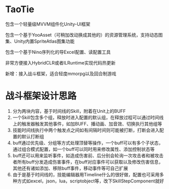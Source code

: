 # TaoTie

包含一个轻量级MVVM组件化Unity-UI框架

包含一个基于YooAsset（可稍加改动换成其他的）的资源管理系统，支持动态图集、Unity内置SpriteAtlas图集功能

包含一个基于Nino序列化的导Excel配置、读配置工具

非常方便接入HybridCLR或者ILRuntime实现代码热更新

新增：接入战斗框架，适合轻度mmorpg以及回合制游戏

# 战斗框架设计思路
1. 分为两块内容，基于时间线的Skill，附着在Unit上的BUFF
2. 一个Skill包含多个组，释放时进入配置的默认组，在释放过程可以通过时间线上的触发器触发其他事件，如加BUFF、播动画、加音效、切换执行其他组等
3. 技能时间线执行中两个触发点之间如有间隔时间则可能被打断，打断会进入配置的默认打断组
4. buff通过优先级、分组等方式处理顶替等操作，一个buff可以有多个子状态，通过组合模式配置，如一个buff可以同时用来修改属性、添加控制状态等
5. buff还可以用来监听事件，如造成伤害前、后分别会轮询一次攻击者和被攻击者所有buff分发造成伤害事件，在buff对应事件可以获取以及修改伤害信息，其他还有诸如添加、移除buff事件，移动事件等可自己扩展
6. 由于是基于时间线的，技能编辑器用Timeline什么的很好做，配置也可采用多种方式如excel，json，lua，scriptobject等，改下SkillStepComponent就好
